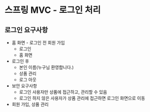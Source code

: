 # 스프링 MVC - 로그인 처리

## 로그인 요구사항

- 홈 화면 - 로그인 전 회원 가입
  - 로그인
  - 홈 화면 
- 로그인 후
  - 본인 이름(누구님 환영합니다.) 
  - 상품 관리
  - 로그 아웃
- 보안 요구사항
  - 로그인 사용자만 상품에 접근하고, 관리할 수 있음
  - 로그인 하지 않은 사용자가 상품 관리에 접근하면 로그인 화면으로 이동
- 회원 가입, 상품 관리
